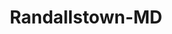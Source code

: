 ---
title: Randallstown-MD
slug: randallstown-md
f_state:
- cms/state/maryland.md
f_locations:
- cms/payday-loan/checkmate-14366.md
- cms/payday-loan/pimilco-check-cashing-24361.md
- cms/payday-loan/pimlico-check-cashing-24362.md
- cms/payday-loan/pimlico-check-cashing-24363.md
updated-on: '2024-05-30T13:41:28.615Z'
created-on: '2024-05-30T13:41:28.615Z'
published-on: '2024-05-30T13:54:32.469Z'
f_city: Randallstown
layout: '[city].html'
tags: city
---